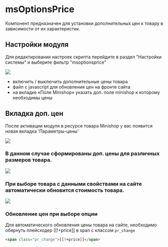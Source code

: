 # msOptionsPrice

Компонент предназначен для установки дополнительных цен к товару в зависимости от их характеристик.

## Настройки модуля

Для редактирования настроек скрипта перейдите в раздел "Настройки системы" и выберите фильтр "msoptionsprice"

[![](http://modx.pro/assets/images/tickets/3409/8636c50d7d7c56de9ecf75b700a83ee47e5e451e.png)](http://modx.pro/assets/images/tickets/3409/8636c50d7d7c56de9ecf75b700a83ee47e5e451e.png)

* включить / выключить дополнительные цены товара
* файл c javascript для обновления цен на фронте сайта
* на вкладке «Поле Minishop» указать доп. поле minishop к которому необходимы цены

## Вкладка доп. цен

После активации модуля в ресурсе товара Minishop у вас появится новая вкладка 'Параметры-цены'

[![](http://modx.pro/assets/images/tickets/3409/8f710546c040201c963873de2ebc044d942e1bb7.png)](http://modx.pro/assets/images/tickets/3409/8f710546c040201c963873de2ebc044d942e1bb7.png)

### В данном случае сформированы доп. цены для различных размеров товара.

[![](http://modx.pro/assets/images/tickets/3409/30ce2928760b6518fa5d65a1e6eae17a743f9b1d.png)](http://modx.pro/assets/images/tickets/3409/30ce2928760b6518fa5d65a1e6eae17a743f9b1d.png)

### При выборе товара с данными свойствами на сайте автоматически обновится стоимость товара.

[![](http://modx.pro/assets/images/tickets/3409/198b956b16510e7c3a24092a2faef19e3b7cb240.png)](http://modx.pro/assets/images/tickets/3409/198b956b16510e7c3a24092a2faef19e3b7cb240.png)

### Обновление цен при выборе опции

Для автоматического обновления цены товара на сайте, необходимо обернуть плейсходер [[!+price]] в span с классом `pr_change`

```html
<span class="pr_change">[[!+price]]</span>
```
